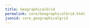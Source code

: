 ```yaml
---
title: GeographicalGrid
permalink: core/GeographicalGrid.html
jsonid: core_geographicalgrid
---
```

